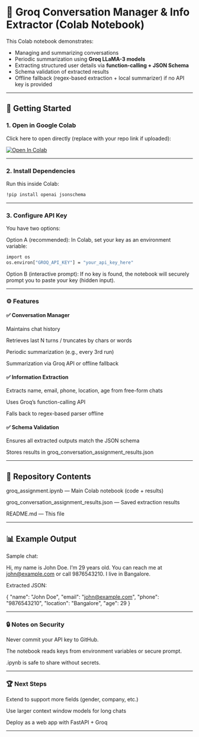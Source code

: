 # 📝 Groq Conversation Manager & Info Extractor (Colab Notebook)

This Colab notebook demonstrates:  
- Managing and summarizing conversations  
- Periodic summarization using **Groq LLaMA-3 models**  
- Extracting structured user details via **function-calling + JSON Schema**  
- Schema validation of extracted results  
- Offline fallback (regex-based extraction + local summarizer) if no API key is provided  

---

## 🚀 Getting Started  

### 1. Open in Google Colab  
Click here to open directly (replace with your repo link if uploaded):  

[![Open In Colab](https://colab.research.google.com/assets/colab-badge.svg)](https://colab.research.google.com/github/your-username/your-repo-name/blob/main/groq_assignment.ipynb)

---

### 2. Install Dependencies  
Run this inside Colab:  
```bash
!pip install openai jsonschema
```

---

### 3. Configure API Key

You have two options:

Option A (recommended):
In Colab, set your key as an environment variable:

```bash
import os
os.environ["GROQ_API_KEY"] = "your_api_key_here"
```


Option B (interactive prompt):
If no key is found, the notebook will securely prompt you to paste your key (hidden input).

---

### ⚙️ Features

#### ✅ Conversation Manager

Maintains chat history

Retrieves last N turns / truncates by chars or words

Periodic summarization (e.g., every 3rd run)

Summarization via Groq API or offline fallback



####  ✅ Information Extraction

Extracts name, email, phone, location, age from free-form chats

Uses Groq’s function-calling API

Falls back to regex-based parser offline



####  ✅ Schema Validation

Ensures all extracted outputs match the JSON schema

Stores results in groq_conversation_assignment_results.json

---

## 📂 Repository Contents

groq_assignment.ipynb — Main Colab notebook (code + results)

groq_conversation_assignment_results.json — Saved extraction results

README.md — This file

---

## 📊 Example Output

Sample chat:

Hi, my name is John Doe. I’m 29 years old. You can reach me at john@example.com or call 9876543210. I live in Bangalore.


Extracted JSON:

{
  "name": "John Doe",
  "email": "john@example.com",
  "phone": "9876543210",
  "location": "Bangalore",
  "age": 29
}

---

### 🔒 Notes on Security

Never commit your API key to GitHub.

The notebook reads keys from environment variables or secure prompt.

.ipynb is safe to share without secrets.

---

### 🏆 Next Steps

Extend to support more fields (gender, company, etc.)

Use larger context window models for long chats

Deploy as a web app with FastAPI + Groq


---

